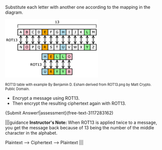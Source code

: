 

Substitute each letter with another one according to the mapping in the diagram.



  <img src=".guides/img/ROT13.png" alt="“ROT13 table with example” By Benjamin D. Esham derived from “ROT13.png” by Matt Crypto. 
 Public Domain.">
  <figcaption style="font-size: 0.8em; text-align: left;">ROT13 table with example By Benjamin D. Esham derived from ROT13.png by Matt Crypto. 
  <br>
 Public Domain. </figcaption>
</figure>



 - Encrypt a message using ROT13. 
 - Then encrypt the resulting ciphertext again with ROT13.

{Submit Answer!|assessment}(free-text-3117283162)

|||guidance
**Instructor's Note:** When ROT13 is applied twice to a message, you get the message back because of 13 being the number of the middle character in the alphabet. 

Plaintext   -->  Ciphertext  --> Plaintext
|||
